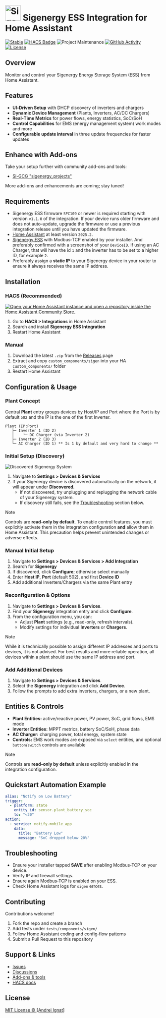 # <img src="https://brands.home-assistant.io/sigen/dark_icon.png" alt="Sigenergy" width="50" style="vertical-align:Left;" />  Sigenergy ESS Integration for Home Assistant

[![Stable][releases-shield]][releases] [![HACS Badge][hacs-badge]][hacs-link] ![Project Maintenance][maintenance-shield] [![GitHub Activity][commits-shield]][commits] [![License][license-shield]](LICENSE)

<!-- ![Downloads][downloads]  -->

[commits-shield]: https://img.shields.io/github/commit-activity/y/TypQxQ/Sigenergy-Local-Modbus.svg
[commits]: https://github.com/TypQxQ/Sigenergy-Local-Modbus/commits/main
[license-shield]: https://img.shields.io/github/license/TypQxQ/Sigenergy-Local-Modbus.svg
[maintenance-shield]: https://img.shields.io/maintenance/yes/2025.svg
[releases-shield]: https://img.shields.io/github/release/TypQxQ/Sigenergy-Local-Modbus.svg
[releases]: https://github.com/TypQxQ/Sigenergy-Local-Modbus/releases/latest
[hacs-badge]: https://img.shields.io/badge/HACS-Default-41BDF5.svg
[downloads]: https://img.shields.io/github/downloads/TypQxQ/Sigenergy-Local-Modbus/total
[hacs-link]: https://hacs.xyz/

## Overview
Monitor and control your Sigenergy Energy Storage System (ESS) from Home Assistant.

## Features
- **UI‑Driven Setup** with DHCP discovery of inverters and chargers
- **Dynamic Device Management** (Plants, Inverters, AC/DC Chargers)
- **Real‑Time Metrics** for power flows, energy statistics, SoC/SoH
- **Control Capabilities** for EMS (energy management system) work modes and more
- **Configurable update interval** in three update frequencies for faster updates

## Enhance with Add-ons
Take your setup further with community add-ons and tools:
- [Si-GCG "sigenergy_projects"](https://github.com/Si-GCG/sigenergy_projects)

More add-ons and enhancements are coming; stay tuned!

## Requirements
- Sigenergy ESS firmware `SPC109` or newer is required starting with version `v1.1.0` of the integration. If your device runs older firmware and does not auto-update, upgrade the firmware or use a previous integration release until you have updated the firmware.
- [Home Assistant](https://www.home-assistant.io/) at least version `2025.2`.
- [Sigenergy ESS](https://www.sigenergy.com/) with Modbus‑TCP enabled by your installer. And preferably confirmed with a screenshot of your `DeviceID`. If using an AC Charger, that will have the id `1` and the inverter has to be set to a higher ID, for example `2`.
- Preferably assign a **static IP** to your Sigenergy device in your router to ensure it always receives the same IP address.

## Installation
### HACS (Recommended)

[![Open your Home Assistant instance and open a repository inside the Home Assistant Community Store.](https://my.home-assistant.io/badges/hacs_repository.svg)](https://my.home-assistant.io/redirect/hacs_repository/?owner=TypQxQ&repository=Sigenergy-Local-Modbus&category=Integration)

1. Go to **HACS > Integrations** in Home Assistant
2. Search and install **Sigenergy ESS Integration**
3. Restart Home Assistant

### Manual
1. Download the latest `.zip` from the [Releases](https://github.com/TypQxQ/Sigenergy-Local-Modbus/releases) page
2. Extract and copy `custom_components/sigen` into your HA `custom_components/` folder
3. Restart Home Assistant

## Configuration & Usage
### Plant Concept
Central **Plant** entry groups devices by Host/IP and Port where the Port is by default `502` and the IP is the one of the first Inverter.
```
Plant (IP:Port)
   ├─ Inverter 1 (ID 2)
   │    └─ DC Charger (via Inverter 2)
   ├─ Inverter 2 (ID 3)
   └─ AC Charger (ID 1) ** Is 1 by default and very hard to change **
```

### Initial Setup (Discovery)
![Discovered Sigenergy System](docs/images/discovery_demo.png)
1. Navigate to **Settings > Devices & Services**
2. If your Sigenergy device is discovered automatically on the network, it will appear under **Discovered**.
    * If not discovered, try unplugging and replugging the network cable of your Sigenergy system.
    * If discovery still fails, see the [Troubleshooting](#troubleshooting) section below.

> [!NOTE]
> Controls are **read-only by default**. To enable control features, you must explicitly activate them in the integration configuration **and** allow them in Home Assistant. This precaution helps prevent unintended changes or adverse effects.

### Manual Initial Setup
1. Navigate to **Settings > Devices & Services > Add Integration**
2. Search for **Sigenergy**
3. If discovered, click **Configure**; otherwise select manually
4. Enter **Host IP**, **Port** (default 502), and first **Device ID**
5. Add additional Inverters/Chargers via the same Plant entry

### Reconfiguration & Options
1. Navigate to **Settings > Devices & Services**.
2. Find your **Sigenergy** integration entry and click **Configure**.
3. From the configuration menu, you can:
    * Adjust **Plant** settings (e.g., read-only, refresh intervals).
    * Modify settings for individual **Inverters** or **Chargers**.

> [!NOTE]
> While it is technically possible to assign different IP addresses and ports to devices, it is not advised. For best results and more reliable operation, all devices within a plant should use the same IP address and port.

### Add Additional Devices

1. Navigate to **Settings > Devices & Services**.
2. Select the **Sigenergy** integration and click **Add Device**.
3. Follow the prompts to add extra inverters, chargers, or a new plant.

## Entities & Controls

* **Plant Entities:** active/reactive power, PV power, SoC, grid flows, EMS mode
* **Inverter Entities:** MPPT metrics, battery SoC/SoH, phase data
* **AC Charger:** charging power, total energy, system state
* **Controls:** EMS work modes are exposed via `select` entities, and optional `button`/`switch` controls are available

> [!NOTE]
> Controls are **read-only by default** unless  explicitly enabled in the integration configuration.

## Quickstart Automation Example
```yaml
alias: "Notify on Low Battery"
trigger:
  - platform: state
    entity_id: sensor.plant_battery_soc
    to: "<20"
action:
  - service: notify.mobile_app
    data:
      title: "Battery Low"
      message: "SoC dropped below 20%"
```

## Troubleshooting
- Ensure your installer tapped **SAVE** after enabling Modbus‑TCP on your device.
- Verify IP and firewall settings.
- Ensure again Modbus‑TCP is enabled on your ESS.
- Check Home Assistant logs for `sigen` errors.

## Contributing
Contributions welcome!
1. Fork the repo and create a branch
2. Add tests under `tests/components/sigen/`
3. Follow Home Assistant coding and config‑flow patterns
4. Submit a Pull Request to this repository

## Support & Links
- [Issues](https://github.com/TypQxQ/Sigenergy-Local-Modbus/issues)
- [Discussions](https://github.com/TypQxQ/Sigenergy-Local-Modbus/discussions)
- [Add-ons & tools](https://github.com/Si-GCG/sigenergy_projects)
- [HACS docs](https://hacs.xyz/)

## License
[MIT License © [Andrei Ignat]](LICENSE)
